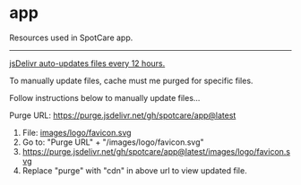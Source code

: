 # app
Resources used in SpotCare app.

---

[jsDelivr auto-updates files every 12 hours.](https://github.com/jsdelivr/jsdelivr/issues/18124)

To manually update files, cache must me purged for specific files.

Follow instructions below to manually update files...

Purge URL: https://purge.jsdelivr.net/gh/spotcare/app@latest

1. File: [images/logo/favicon.svg](/images/logo/favicon.svg)
2. Go to: "Purge URL" + "/images/logo/favicon.svg"
3. https://purge.jsdelivr.net/gh/spotcare/app@latest/images/logo/favicon.svg
4. Replace "purge" with "cdn" in above url to view updated file.
